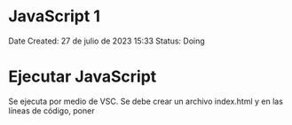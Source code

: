 # JavaScript 1

Date Created: 27 de julio de 2023 15:33
Status: Doing

# Ejecutar JavaScript

Se ejecuta por medio de VSC. Se debe crear un archivo index.html y en las líneas de código, poner <script>. Esto le da a entender al editor que estamos trabajando en Java

![Untitled](img/Untitled.png)

Consola: Es donde se ve el resultado del código JS

Para verlo, abrimo el archivo index.html y se abrirá en Chrome. Ahora se usa Ctrl+shift+j para ver la consola

# Comentarios

Son textos que se incluyen pero que no hacen parte del código como tal. Son usados como guía

Se hacen con dos

//

![Untitled](img/Untitled%201.png)

![Untitled](img/Untitled%202.png)

# Variables

Tipos de datos: Undefined (no existe valor asignado), null (nulo), boolean (booleano), string (cadena de caracteres), symbol, number (numero) & object

Variable: Crea un espacio en el dispositivo y guarda un valor en ese lugar de memoria

![Untitled](img/Untitled%203.png)

# Operador de Asignación

Si se definen variables pero no su valor, en la consola se verá reflejado como valor indefinido

![Untitled](img/Untitled%204.png)

![Untitled](img/Untitled%205.png)

Podemos darle un valor a la variable despues de creada

![Untitled](img/Untitled%206.png)

# Asignar el valor de una variable a otra variable

![Untitled](img/Untitled%207.png)

![Untitled](img/Untitled%208.png)

# Variables no Inicializadas

Son aquellas variables a las que no se les ha asignado un valor

![Untitled](img/Untitled%209.png)

# Mayúsculas y Minúculas

En JS es importante que las variables sean escritas como se declararon, respetando mayúsculas y minúsculas

![Untitled](img/Untitled%2010.png)

# Operaciones Aritméticas

![Untitled](img/Untitled%2011.png)

![Untitled](img/Untitled%2012.png)

![Untitled](img/Untitled%2013.png)

![Untitled](img/Untitled%2014.png)

# Números Decimales

![Untitled](img/Untitled%2015.png)

Aplican la misma manera de las operaciones artiméticas

# Residuo de una división.

Esta operación da el valor del residuo de una división, es decir si divido 17/3 nos da 5,6. Pero el residuo es aquello que no se puede dividir de manera entera es decir que daría 5 y residuo 2. Se hace con%

![Untitled](img/Untitled%2016.png)

# Incrementar el valor de una variable

![Untitled](img/Untitled%2017.png)

![Untitled](img/Untitled%2018.png)

![Untitled](img/Untitled%2019.png)

![Untitled](img/Untitled%2020.png)

# Reducción del valor de una variable

![Untitled](img/Untitled%2021.png)

![Untitled](img/Untitled%2022.png)

# Asignación de Suma

Cuando se desea sumar una variable a un numero, se puede hacer de forma abreviada

![Untitled](img/Untitled%2023.png)

Otro Ejemplo

![Untitled](img/Untitled%2024.png)

# Asignación de Resta

![Untitled](img/Untitled%2025.png)

# Asignación de la Multiplicación

![Untitled](img/Untitled%2026.png)

# Asignación de División

![Untitled](img/Untitled%2027.png)

# Variable con Cadenas de Caracteres

![Untitled](img/Untitled%2028.png)

# Escapar Comillas en Cadenas de Caracteres

Si se desea declarar una variable de caracteres que incluyan comillas, debe hacerse de la siguiente manera \”texto”

![Untitled](img/Untitled%2029.png)

# Escape de Caracteres con Comillas Simples

![Untitled](img/Untitled%2030.png)

![Untitled](img/Untitled%2031.png)

Se puede hacer también intercalando comillas simples y comillas dobles como se muestra en los ejemplo

# Secuencias de Escape

Son combinaciones de caracteres que no se representan a sí mismos como caracteres como tal

![Untitled](img/Untitled%2032.png)

# Concatenar Cadenas de Caracteres

![Untitled](img/Untitled%2033.png)

# Construir Cadenas con Variables

![Untitled](img/Untitled%2034.png)

# Agregar Variables a Cadenas de Caracteres

![Untitled](img/Untitled%2035.png)

# Longitud de una cadena de caracteres

Para conocer la cantidad de caracteres de una variable, al momento de imprimir se agrega .lenght, es decir console.log(variable.length)

![Untitled](img/Untitled%2036.png)

# Notación de Corchetes: Primer Caracter

Nos permite acceder a un caracter especial de una cadena

![Untitled](img/Untitled%2037.png)

# Inmutabilidad de Cadena de Caracteres

Una vez definida una cadena de caracteres, no es posible cambiar algún elemento de ella.

![Untitled](img/Untitled%2038.png)

# Notación de Corchetes: Enésimo Caracter

![Untitled](img/Untitled%2039.png)

![Untitled](img/Untitled%2040.png)

# Notación de Corchetes: Último Caracter

![Untitled](img/Untitled%2041.png)

![Untitled](img/Untitled%2042.png)

# Notación de Corchetes: De Derecha a Izquierda

![Untitled](img/Untitled%2043.png)

y Así sucesivamente

# Palabras en Blanco

Vamos a hacer que un texto se imprima en la consola declarando varibales de las palabras 

![Untitled](img/Untitled%2044.png)

# Arreglos (Arrays)

Son estructuras que permiten almacenar múltiples valores  en una misma estructura. Son como vectores.

![Untitled](img/Untitled%2045.png)

# Arreglos Anidados

Se pueden crear arreglos en los que los elementos del mismo, sean arreglos. A esto se le llaman arreglos anidados

![Untitled](img/Untitled%2046.png)

# Identificación de un elemento de un arreglo

Se puede ubicar un elemento de un arreglo mendiante su posición

![Untitled](img/Untitled%2047.png)

# 

# Modificar los datos de un arreglo

Se pueden hacer modificaciones a los datos de un arreglo mediante la declaración de su valor

![Untitled](img/Untitled%2048.png)

# Acceder a Arreglos Multidimensionales

Se hace mediante definicions de subindices

![Untitled](img/Untitled%2049.png)

# .push()

Este método agrega a un arreglo un valor al final de este

![Untitled](img/Untitled%2050.png)

# .pop()

Este método elimina el último  elemento del arreglo, pero adicional nos permite guardarlo en una nueva variable

![Untitled](img/Untitled%2051.png)

# .shift()

Elimina el primer elemento de un arreglo

![Untitled](img/Untitled%2052.png)

# .unshift()

Agrega un elemento al principio de un arreglo. Dentro del paréntesis se define el valor que debe tomar ese elemento que vamos a agregar

![Untitled](img/Untitled%2053.png)

# Lista de Compras

Se pueden imprimier mensajes en la consola usandop las ubicaiones de los arreglos

![Untitled](img/Untitled%2054.png)

# Funciones

Se pueden escribir código que se puede reutilizar

![Untitled](img/Untitled%2055.png)

![Untitled](img/Untitled%2056.png)

# Argumentos

Las variables de la función se dfinen como parámetros

![Untitled](img/Untitled%2057.png)

para este caso, los parámetros son a y  b

dentro de esa función SUMAR se define que hará esta función

![Untitled](img/Untitled%2058.png)

Para este caso, hará la suma de a+b y muestra en la consola la suma de estos

Ahora, con la función definida, podemos llamarla con los valores que queramos darle a a y b

![Untitled](img/Untitled%2059.png)

Y así se muestra en la consola

![Untitled](img/Untitled%2060.png)

Los argumentos, son los VALORES QUE SE LE ASIGNAN A LOS PARÁMETROS. Es decir, un argumento es un parámetro con valor

Los parámetros también pueden ser definidos mediante variables de la siguiente manera

![Untitled](img/Untitled%2061.png)

# Ámbito Globales

Es una variable que se puede usar en cualquier parte del programa, ya que está definida en el programa principal (no dentro de una función)

# Ámbito Local

Son variables definidas dentro de una función, y solo se pueden usar dentro de esa función

# Diferencias entre Global y Local

Si tengo dos variables con el mismo nombre, una local y otra global estas tienen diferentes jerarquías según en donde se usen. Si se usan dentro de una función, va a tener mayor jerarquía la variablo local. Si se hace fuera de la función, tendrá jerarquía la global (ya que las locales no pueden usarse fuera de la función)

![Untitled](img/Untitled%2062.png)

[https://www.notion.so](https://www.notion.so)

# Retornar un Valor

Tenemos la funcion sumar, dentro de la funcion no siempre es necesario imprimir en la consola el resultado. Podemos calcularlo y guardar el valor sin necesidad de imprimir. Para es usamos la palabra reservada return. Asi queda el valor guardado y posteriormente podemos usarlo bien sea para imprimirlo, o para otros calculos

![Untitled](img/Untitled%2063.png)

![Untitled](img/Untitled%2064.png)

# Undefined

Si se define la función sumar y dentro de la función no retornamos la suma, el valor mostrado deberá ser UNDEFINED. Es decir, siempre debemos retornar el valor

![Untitled](img/Untitled%2065.png)

# Asignar un valor retornado

Se puede asignar una variable al retorno de una función. Se define la función y su variable, dentro de la función se define que es lo que vamos a retoirnar. En este caso es un mensaje. Despues de esto, fuera de la funcion definimos una valiable que será igual a la funcion creada definida en la una variable especifica, ene ste casi “JavaScript”

![Untitled](img/Untitled%2066.png)

![Untitled](img/Untitled%2067.png)

# Permanece en Línea (queue)

En informática, una cola o queue, es una estructura de datos abstracta en la cual los elemntos se mantienen en orden. Los nuevos elementos se pueden añadir al final de la cola y los elementos previos se retiran del principio de la cola

![Untitled](img/Untitled%2068.png)

![Untitled](img/Untitled%2069.png)

# Valores Booleanos

Son valores que pueden tomar valores de verdadero o falso. True or False. Deben escribirse en minuscula siempre (true & false).

# Operador de Igualdad ==

Es un opoerador que compara la igualdad de dos términos. Su resultado será un opoerador booleano-

![Untitled](img/Untitled%2070.png)

![Untitled](img/Untitled%2071.png)

NO DEBERIAN USARSE PARA COMPARAR ARREGLOS

# Operador de Igualdad Estricta ===

Nos permite comparar si los datos son iguales y son del mismo tipo

![Untitled](img/Untitled%2072.png)

# Práctica de como comparar valores

![Untitled](img/Untitled%2073.png)

![Untitled](img/Untitled%2074.png)

# Operadores de Desigualdad ! =

Es un operador que compara la igualdad de dos valores. Su respuesta será true si son distintos y false si son iguales. Es lo opuesto a los operadores de igualdad

![Untitled](img/Untitled%2075.png)

TAMPOCO DEBE USARSE PARA COMPARAR ARREGLOS

# Operador de Desigualdad Estricta ! = =

Funciona igual que el operadod de igual estricta, compara el valor y el tipo de datos. Si son iguales retornará false, si son diferentes retornara true

![Untitled](img/Untitled%2076.png)

# Operador Mayor Que

Compara el valor absoluto de un valor con respecto a otro. Si se da la condición será true, si no false.

Para cadenas de caracteres, se dará por orden alfabético donde a es el menor valor y z el mayor

![Untitled](img/Untitled%2077.png)

También será usado en variables

![Untitled](img/Untitled%2078.png)

# Operador Mayor o Igual que ≥

Adiciona la condición de mayoría e igualdad

# Operador Menor que < y menor o igual que ≤

Funcionan de manera similar que los dos operadores anteriores

![Untitled](img/Untitled%2079.png)

![Untitled](img/Untitled%2080.png)

# Operador Lógico AND &&

Nos permiten combinar expresiones para elaborar condiciones mas elaboradas

Los operadores lógicos tiene tablas de verdad que determinan sus valores de salida

![Untitled](img/Untitled%2081.png)

![Untitled](img/Untitled%2082.png)

# Operador Lógico OR ||

![Untitled](img/Untitled%2083.png)

![Untitled](img/Untitled%2084.png)

![Untitled](img/Untitled%2085.png)

# Operador Lógico NOT !

![Untitled](img/Untitled%2086.png)

Se usa para negar un valor de salida

![Untitled](img/Untitled%2087.png)

![Untitled](img/Untitled%2088.png)

# Sentencias Condicionales IF

Nos permiten elegir si un bloque de código se ejecuta o no

![Untitled](img/Untitled%2089.png)

![Untitled](img/Untitled%2090.png)

# Cláusula ELSE

![Untitled](img/Untitled%2091.png)

![Untitled](img/Untitled%2092.png)

![Untitled](img/Untitled%2093.png)

# Cláusula ELSE IF

Es para anidar IF y ELSE conjuntamente

![Untitled](img/Untitled%2094.png)

![Untitled](img/Untitled%2095.png)

# Encadenar if….else

Ejercicio Práctico

![Untitled](img/Untitled%2096.png)

# Código de Golf

Ejercicio Práctico

![Untitled](img/Untitled%2097.png)

![Untitled](img/Untitled%2098.png)

![Untitled](img/Untitled%2099.png)